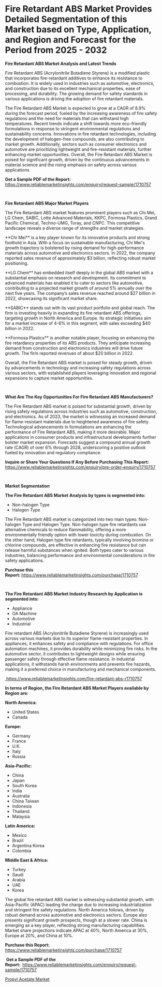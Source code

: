<p><h1>Fire Retardant ABS Market Provides Detailed Segmentation of this Market based on Type, Application, and Region and Forecast for the Period from 2025 - 2032</h1></p><p><strong>Fire Retardant ABS Market Analysis and Latest Trends</strong></p>
<p><p>Fire Retardant ABS (Acrylonitrile Butadiene Styrene) is a modified plastic that incorporates fire-retardant additives to enhance its resistance to combustion. It is widely used in industries such as automotive, electronics, and construction due to its excellent mechanical properties, ease of processing, and durability. The growing demand for safety standards in various applications is driving the adoption of fire retardant materials.</p><p>The Fire Retardant ABS Market is expected to grow at a CAGR of 8.9% during the forecast period, fueled by the increasing awareness of fire safety regulations and the need for materials that can withstand high temperatures. Recent trends indicate a shift towards more eco-friendly formulations in response to stringent environmental regulations and sustainability concerns. Innovations in fire retardant technologies, including the development of halogen-free compounds, are also contributing to market growth. Additionally, sectors such as consumer electronics and automotive are prioritizing lightweight and fire-resistant materials, further enhancing market opportunities. Overall, the Fire Retardant ABS Market is poised for significant growth, driven by the continuous advancements in material science and the rising emphasis on safety across various applications.</p></p>
<p><strong>Get a Sample PDF of the Report:&nbsp;</strong> <a href="https://www.reliablemarketinsights.com/enquiry/request-sample/1710757?utm_campaign=1938&utm_medium=2&utm_source=Github&utm_content=ia&utm_term=31032025&utm_id=fire-retardant-abs">https://www.reliablemarketinsights.com/enquiry/request-sample/1710757</a></p>
<p>&nbsp;</p>
<p><strong>Fire Retardant ABS Major Market Players</strong></p>
<p><p>The Fire Retardant ABS market features prominent players such as Chi Mei, LG Chem, SABIC, Lotte Advanced Materials, KKPC, Formosa Plastics, Grand Pacific Chemical, Techno-UMG, Toray, and CNPC. This competitive landscape reveals a diverse range of strengths and market strategies.</p><p>**Chi Mei** is a key player known for its innovative products and strong foothold in Asia. With a focus on sustainable manufacturing, Chi Mei's growth trajectory is bolstered by rising demand for high-performance materials across automotive and electronics sectors. In 2022, the company reported sales revenue of approximately $3 billion, reflecting robust market positioning.</p><p>**LG Chem** has embedded itself deeply in the global ABS market with a substantial emphasis on research and development. Its commitment to advanced materials has enabled it to cater to sectors like automotive, contributing to a projected market growth of around 5% annually over the next five years. The company’s sales revenue reached around $27 billion in 2022, showcasing its significant market share.</p><p>**SABIC** stands out with its vast product portfolio and global reach. The firm is investing heavily in expanding its fire retardant ABS offerings, targeting growth in North America and Europe. Its strategic initiatives aim for a market increase of 4-6% in this segment, with sales exceeding $40 billion in 2022.</p><p>**Formosa Plastics** is another notable player, focusing on enhancing the fire retardancy properties of its ABS products. They anticipate increasing demand from construction and electronics industries will drive future growth. The firm reported revenues of about $20 billion in 2022.</p><p>Overall, the Fire Retardant ABS market is poised for steady growth, driven by advancements in technology and increasing safety regulations across various sectors, with established players leveraging innovation and regional expansions to capture market opportunities.</p></p>
<p>&nbsp;</p>
<p><strong>What Are The Key Opportunities For Fire Retardant ABS Manufacturers?</strong></p>
<p><p>The Fire Retardant ABS market is poised for substantial growth, driven by rising safety regulations across industries such as automotive, construction, and electronics. As of 2023, the market is witnessing an increased demand for flame-resistant materials due to heightened awareness of fire safety. Technological advancements in formulations are enhancing the performance of Fire Retardant ABS, making it more desirable. Major applications in consumer products and infrastructural developments further bolster market expansion. Forecasts suggest a compound annual growth rate (CAGR) of over 6% through 2028, underscoring a positive outlook fueled by innovation and regulatory compliance.</p></p>
<p><strong>Inquire or Share Your Questions If Any Before Purchasing This Report:</strong> <a href="https://www.reliablemarketinsights.com/enquiry/pre-order-enquiry/1710757?utm_campaign=1938&utm_medium=2&utm_source=Github&utm_content=ia&utm_term=31032025&utm_id=fire-retardant-abs">https://www.reliablemarketinsights.com/enquiry/pre-order-enquiry/1710757</a></p>
<p>&nbsp;</p>
<p><strong>Market Segmentation</strong></p>
<p><strong>The Fire Retardant ABS Market Analysis by types is segmented into:</strong></p>
<p><ul><li>Non-halogen Type</li><li>Halogen Type</li></ul></p>
<p><p>The Fire Retardant ABS market is categorized into two main types: Non-halogen Type and Halogen Type. Non-halogen type fire retardants use alternative chemicals to reduce flammability, offering a more environmentally friendly option with lower toxicity during combustion. On the other hand, Halogen type fire retardants, typically involving bromine or chlorine compounds, are effective in enhancing fire resistance but can release harmful substances when ignited. Both types cater to various industries, balancing performance and environmental considerations in fire safety applications.</p></p>
<p><strong>Purchase this Report:&nbsp;</strong><a href="https://www.reliablemarketinsights.com/purchase/1710757?utm_campaign=1938&utm_medium=2&utm_source=Github&utm_content=ia&utm_term=31032025&utm_id=fire-retardant-abs">https://www.reliablemarketinsights.com/purchase/1710757</a></p>
<p>&nbsp;</p>
<p><strong>The Fire Retardant ABS Market Industry Research by Application is segmented into:</strong></p>
<p><ul><li>Appliance</li><li>OA Machine</li><li>Automotive</li><li>Industrial</li></ul></p>
<p><p>Fire retardant ABS (Acrylonitrile Butadiene Styrene) is increasingly used across various markets due to its superior flame-resistant properties. In appliances, it enhances safety and compliance with regulations. For office automation machines, it provides durability while minimizing fire risks. In the automotive sector, it contributes to lightweight designs while ensuring passenger safety through effective flame resistance. In industrial applications, it withstands harsh environments and prevents fire hazards, making it a preferred choice in manufacturing and mechanical components.</p></p>
<p><a href="https://www.reliablemarketinsights.com/fire-retardant-abs-r1710757?utm_campaign=1938&utm_medium=2&utm_source=Github&utm_content=ia&utm_term=31032025&utm_id=fire-retardant-abs">&nbsp;https://www.reliablemarketinsights.com/fire-retardant-abs-r1710757</a></p>
<p><strong>In terms of Region, the Fire Retardant ABS Market Players available by Region are:</strong></p>
<p>
    <p> <strong> North America: </strong>
        <ul>
            <li>United States</li>
            <li>Canada</li>
        </ul>
        </p> 
    <p> <strong> Europe: </strong>
        <ul>
            <li>Germany</li>
            <li>France</li>
            <li>U.K.</li>
            <li>Italy</li>
            <li>Russia</li>
        </ul>
        </p> 
    <p> <strong> Asia-Pacific: </strong>
        <ul>
            <li>China</li>
            <li>Japan</li>
            <li>South Korea</li>
            <li>India</li>
            <li>Australia</li>
            <li>China Taiwan</li>
            <li>Indonesia</li>
            <li>Thailand</li>
            <li>Malaysia</li>
        </ul>
        </p> 
    <p> <strong> Latin America: </strong>
        <ul>
            <li>Mexico</li>
            <li>Brazil</li>
            <li>Argentina Korea</li>
            <li>Colombia</li>
        </ul>
        </p> 
    <p> <strong> Middle East & Africa: </strong>
        <ul>
            <li>Turkey</li>
            <li>Saudi</li>
            <li>Arabia</li>
            <li>UAE</li>
            <li>Korea</li>
        </ul>
    </p>
    </p>
<p><p>The global fire retardant ABS market is witnessing substantial growth, with Asia-Pacific (APAC) leading the charge due to increasing industrialization and stringent fire safety regulations. North America follows, driven by robust demand across automotive and electronics sectors. Europe also presents significant growth prospects, though at a slower rate. China is emerging as a key player, reflecting strong manufacturing capabilities. Market share projections indicate APAC at 40%, North America at 30%, Europe at 20%, and China at 10%.</p></p>
<p><strong>Purchase this Report: </strong><a href="https://www.reliablemarketinsights.com/purchase/1710757?utm_campaign=1938&utm_medium=2&utm_source=Github&utm_content=ia&utm_term=31032025&utm_id=fire-retardant-abs">https://www.reliablemarketinsights.com/purchase/1710757</a></p>
<p>&nbsp;<strong>Get a Sample PDF of the Report:&nbsp;&nbsp;</strong><a href="https://www.reliablemarketinsights.com/enquiry/request-sample/1710757?utm_campaign=1938&utm_medium=2&utm_source=Github&utm_content=ia&utm_term=31032025&utm_id=fire-retardant-abs">https://www.reliablemarketinsights.com/enquiry/request-sample/1710757</a></p>
<p><strong></strong></p>
<p><p><a href="https://github.com/angelajermaine/Market-Research-Report-List-6/blob/main/propyl-acetate-market.md?utm_campaign=1938&utm_medium=2&utm_source=Github&utm_content=ia&utm_term=31032025&utm_id=fire-retardant-abs">Propyl Acetate Market</a></p></p>